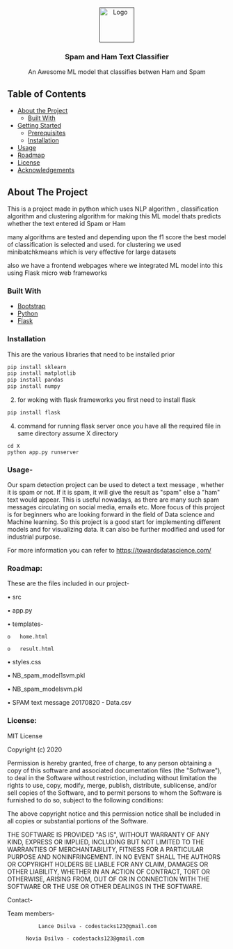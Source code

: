 <!-- PROJECT LOGO -->
<br />
<p align="center">
  <a href="">
    <img src="https://s3.ap-southeast-1.amazonaws.com/cdn.deccanchronicle.com/sites/default/files/16FOTOLIA_9041304_XS_0.jpg" alt="Logo" width="80" height="80">
  </a>

  <h3 align="center">Spam and Ham Text Classifier</h3>

  <p align="center">
    An Awesome ML model that classifies betwen Ham and Spam
    <br />

  </p>
</p>



<!-- TABLE OF CONTENTS -->
## Table of Contents

* [About the Project](#about-the-project)
  * [Built With](#built-with)
* [Getting Started](#getting-started)
  * [Prerequisites](#prerequisites)
  * [Installation](#installation)
* [Usage](#usage)
* [Roadmap](#roadmap)
* [License](#license)
* [Acknowledgements](#acknowledgements)



<!-- ABOUT THE PROJECT -->
## About The Project

This is a project made in python which uses NLP algorithm , classification algorithm and clustering algorithm for making this ML model thats predicts whether the text entered id Spam or Ham

many algorithms are tested and depending upon the f1 score the best model of classification is selected and used. for clustering we used minibatchkmeans which is very effective for large datasets

also we have a frontend webpages where we integrated ML model into this using Flask micro web frameworks

### Built With

* [Bootstrap](https://getbootstrap.com)
* [Python](https://docs.python.org/3/m)
* [Flask](https://flask.palletsprojects.com/en/1.1.x/)


### Installation

This are the various libraries that need to be installed prior
```sh
pip install sklearn
pip install matplotlib
pip install pandas
pip install numpy
```
2. for woking with flask frameworks you  first need to install flask
```sh
pip install flask
```
4. command for running flask server once you have all the required file in same directory assume X directory 
```JS
cd X
python app.py runserver
```





### Usage-

Our spam detection project can be used to detect a text message , whether it is spam or not.
If it is spam, it will give the result as "spam" else a "ham" text would appear.
This is useful nowadays, as there are many such spam messages circulating on social media, emails etc.
More focus of this project is for beginners who are looking forward in the field of Data science and Machine learning.
So this project is a good start for implementing different models and for visualizing data. It can also be further modified and used for industrial purpose.


 
 For more information you can refer to https://towardsdatascience.com/
 
 
 
 ### Roadmap:

These are the files included in our project-

•	src

•	app.py

•	templates- 

	o	home.html 

	o	result.html


•	styles.css

•	NB_spam_model1svm.pkl

•	NB_spam_modelsvm.pkl

•	SPAM text message 20170820 - Data.csv


### License:

MIT License

Copyright (c) 2020

Permission is hereby granted, free of charge, to any person obtaining a copy
of this software and associated documentation files (the "Software"), to deal
in the Software without restriction, including without limitation the rights
to use, copy, modify, merge, publish, distribute, sublicense, and/or sell
copies of the Software, and to permit persons to whom the Software is
furnished to do so, subject to the following conditions:

The above copyright notice and this permission notice shall be included in all
copies or substantial portions of the Software.

THE SOFTWARE IS PROVIDED "AS IS", WITHOUT WARRANTY OF ANY KIND, EXPRESS OR
IMPLIED, INCLUDING BUT NOT LIMITED TO THE WARRANTIES OF MERCHANTABILITY,
FITNESS FOR A PARTICULAR PURPOSE AND NONINFRINGEMENT. IN NO EVENT SHALL THE
AUTHORS OR COPYRIGHT HOLDERS BE LIABLE FOR ANY CLAIM, DAMAGES OR OTHER
LIABILITY, WHETHER IN AN ACTION OF CONTRACT, TORT OR OTHERWISE, ARISING FROM,
OUT OF OR IN CONNECTION WITH THE SOFTWARE OR THE USE OR OTHER DEALINGS IN THE
SOFTWARE.

Contact-

Team members- 

			  
              Lance Dsilva - codestacks123@gmail.com
			  
	      Novia Dsilva - codestacks123@gmail.com
            
